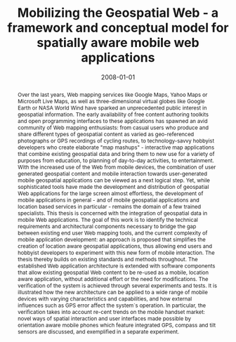 ---
abstract: 'Over the last years, Web mapping services like Google Maps, Yahoo Maps
  or Microsoft Live Maps, as well as three-dimensional virtual globes like Google
  Earth or NASA World Wind have sparked an unprecedented public interest in geospatial
  information. The early availability of free content authoring toolkits and open
  programming interfaces to these applications has spawned an avid community of Web
  mapping enthusiasts: from casual users who produce and share different types of
  geospatial content as varied as geo-referenced photographs or GPS recordings of
  cycling routes, to technology-savvy hobbyist developers who create elaborate "map
  mashups" - interactive map applications that combine existing geospatial data and
  bring them to new use for a variety of purposes from education, to planning of day-to-day
  activities, to entertainment. With the increased use of the Web from mobile devices,
  the combination of user generated geospatial content and mobile interaction towards
  user-generated mobile geospatial applications can be viewed as a next logical step.
  Yet, while sophisticated tools have made the development and distribution of geospatial
  Web applications for the large screen almost effortless, the development of mobile
  applications in general - and of mobile geospatial applications and location based
  services in particular - remains the domain of a few trained specialists. This thesis
  is concerned with the integration of geospatial data in mobile Web applications.
  The goal of this work is to identify the technical requirements and architectural
  components necessary to bridge the gap between existing end user Web mapping tools,
  and the current complexity of mobile application development: an approach is proposed
  that simplifies the creation of location aware geospatial applications, thus allowing
  end users and hobbyist developers to experiment with this new form of mobile interaction.
  The thesis thereby builds on existing standards and methods throughout. The established
  Web application architecture is extended with software components that allow existing
  geospatial Web content to be re-used as a mobile, location aware application, without
  additional effort or the need for modifications. The verification of the system
  is achieved through several experiments and tests. It is illustrated how the new
  architecture can be applied to a wide range of mobile devices with varying characteristics
  and capabilities, and how external influences such as GPS error affect the system´s
  operation. In particular, the verification takes into account re-cent trends on
  the mobile handset market: novel ways of spatial interaction and user interfaces
  made possible by orientation aware mobile phones which feature integrated GPS, compass
  and tilt sensors are discussed, and exemplified in a separate experiment.'
authors:
- Rainer Simon
date: '2008-01-01'
featured: false
publication_types:
- '7'
publishDate: '2008-01-01'
title: Mobilizing the Geospatial Web - a framework and conceptual model for spatially
  aware mobile web applications
url_pdf: ''
---